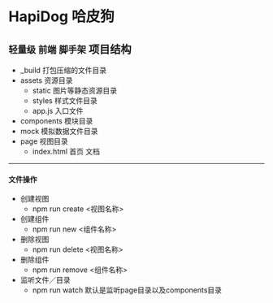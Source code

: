 HapiDog 哈皮狗
============
`轻量级` `前端` `脚手架`
项目结构
------------
- _build 打包压缩的文件目录
- assets 资源目录
    - static 图片等静态资源目录
    - styles 样式文件目录
    - app.js 入口文件
- components 模块目录
- mock 模拟数据文件目录
- page 视图目录
    - index.html 首页
 文档
------------
#### 文件操作
- 创建视图 
    - npm run create <视图名称>
- 创建组件 
    - npm run new <组件名称>
- 删除视图 
    - npm run delete <视图名称>
- 删除组件 
    - npm run remove <组件名称>
- 监听文件／目录
    - npm run watch 默认是监听page目录以及components目录